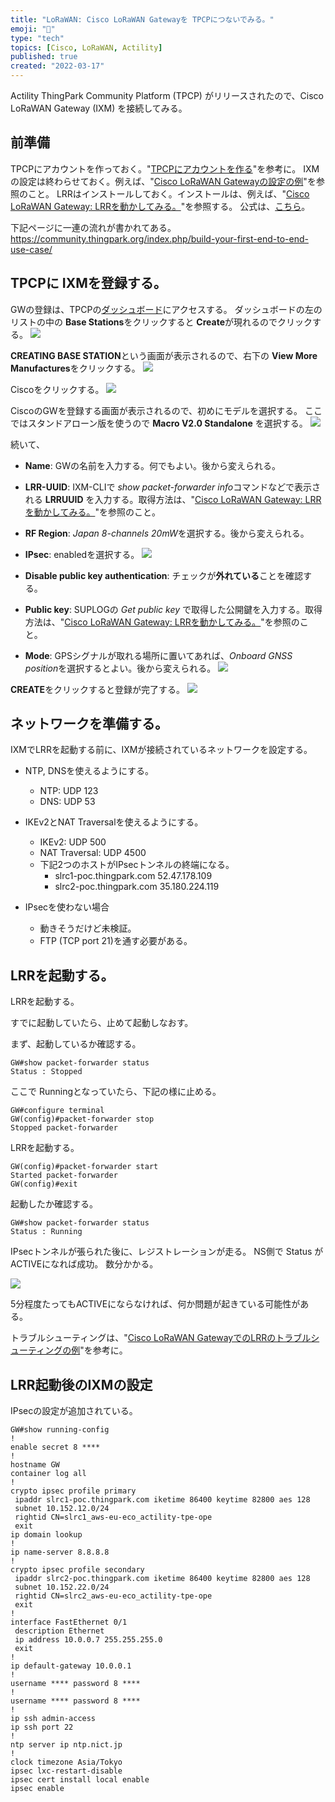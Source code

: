 ```yaml
---
title: "LoRaWAN: Cisco LoRaWAN Gatewayを TPCPにつないでみる。"
emoji: "🦝"
type: "tech"
topics: [Cisco, LoRaWAN, Actility]
published: true
created: "2022-03-17"
---
```


Actility ThingPark Community Platform (TPCP) がリリースされたので、Cisco LoRaWAN Gateway (IXM) を接続してみる。

## 前準備

TPCPにアカウントを作っておく。"[TPCPにアカウントを作る](/tanupoo/articles/lorawan-tpcp-create-account)"を参考に。
IXMの設定は終わらせておく。例えば、"[Cisco LoRaWAN Gatewayの設定の例](/tanupoo/articles/lorawan-cisco-gateway-config)"を参照のこと。
LRRはインストールしておく。インストールは、例えば、"[Cisco LoRaWAN Gateway: LRRを動かしてみる。](/tanupoo/articles/lorawan-cisco-gateway-config-lrr)"を参照する。
公式は、[こちら](https://www.cisco.com/c/ja_jp/support/routers/interface-module-lorawan/series.html)。

下記ページに一連の流れが書かれてある。
https://community.thingpark.org/index.php/build-your-first-end-to-end-use-case/

## TPCPに IXMを登録する。

GWの登録は、TPCPの[ダッシュボード](https://community.thingpark.io)にアクセスする。
ダッシュボードの左のリストの中の **Base Stations**をクリックすると **Create**が現れるのでクリックする。
![](/images/lorawan-cisco-gateway-tpcp-003.png)

**CREATING BASE STATION**という画面が表示されるので、右下の **View More Manufactures**をクリックする。
![](/images/lorawan-cisco-gateway-tpcp-004.png)

Ciscoをクリックする。
![](/images/lorawan-cisco-gateway-tpcp-005.png)

CiscoのGWを登録する画面が表示されるので、初めにモデルを選択する。
ここではスタンドアローン版を使うので **Macro V2.0 Standalone** を選択する。
![](/images/lorawan-cisco-gateway-tpcp-006.png)

続いて、
- **Name**: GWの名前を入力する。何でもよい。後から変えられる。
- **LRR-UUID**: IXM-CLIで *show packet-forwarder info*コマンドなどで表示される **LRRUUID** を入力する。取得方法は、"[Cisco LoRaWAN Gateway: LRRを動かしてみる。](/tanupoo/articles/lorawan-cisco-gateway-config-lrr)"を参照のこと。
- **RF Region**: *Japan 8-channels 20mW*を選択する。後から変えられる。
- **IPsec**: enabledを選択する。
![](/images/lorawan-cisco-gateway-tpcp-007.png)

- **Disable public key authentication**: チェックが**外れている**ことを確認する。
- **Public key**: SUPLOGの *Get public key* で取得した公開鍵を入力する。取得方法は、"[Cisco LoRaWAN Gateway: LRRを動かしてみる。](/tanupoo/articles/lorawan-cisco-gateway-config-lrr)"を参照のこと。
- **Mode**: GPSシグナルが取れる場所に置いてあれば、*Onboard GNSS position*を選択するとよい。後から変えられる。
![](/images/lorawan-cisco-gateway-tpcp-008.png)

**CREATE**をクリックすると登録が完了する。
![](/images/lorawan-cisco-gateway-tpcp-009.png)

## ネットワークを準備する。

IXMでLRRを起動する前に、IXMが接続されているネットワークを設定する。

- NTP, DNSを使えるようにする。
    + NTP: UDP 123
    + DNS: UDP 53

- IKEv2とNAT Traversalを使えるようにする。
    + IKEv2: UDP 500
    + NAT Traversal: UDP 4500
    + 下記2つのホストがIPsecトンネルの終端になる。
        + slrc1-poc.thingpark.com 52.47.178.109
        + slrc2-poc.thingpark.com 35.180.224.119

- IPsecを使わない場合
    + 動きそうだけど未検証。
    + FTP (TCP port 21)を通す必要がある。

## LRRを起動する。

LRRを起動する。

すでに起動していたら、止めて起動しなおす。

まず、起動しているか確認する。

```
GW#show packet-forwarder status
Status : Stopped
```

ここで Runningとなっていたら、下記の様に止める。

```
GW#configure terminal 
GW(config)#packet-forwarder stop
Stopped packet-forwarder
```

LRRを起動する。

```
GW(config)#packet-forwarder start
Started packet-forwarder
GW(config)#exit
```

起動したか確認する。

```
GW#show packet-forwarder status
Status : Running
```

IPsecトンネルが張られた後に、レジストレーションが走る。
NS側で Status が ACTIVEになれば成功。
数分かかる。

![](/images/lorawan-cisco-gateway-tpcp-016.png)

5分程度たってもACTIVEにならなければ、何か問題が起きている可能性がある。

トラブルシューティングは、"[Cisco LoRaWAN GatewayでのLRRのトラブルシューティングの例](/tanupoo/articles/lorawan-cisco-gateway-lrr-debug)"を参考に。

## LRR起動後のIXMの設定

IPsecの設定が追加されている。

```
GW#show running-config 
!
enable secret 8 ****
!
hostname GW
container log all
!
crypto ipsec profile primary
 ipaddr slrc1-poc.thingpark.com iketime 86400 keytime 82800 aes 128
 subnet 10.152.12.0/24
 rightid CN=slrc1_aws-eu-eco_actility-tpe-ope
 exit
ip domain lookup
!
ip name-server 8.8.8.8
!
crypto ipsec profile secondary
 ipaddr slrc2-poc.thingpark.com iketime 86400 keytime 82800 aes 128
 subnet 10.152.22.0/24
 rightid CN=slrc2_aws-eu-eco_actility-tpe-ope
 exit
!
interface FastEthernet 0/1
 description Ethernet
 ip address 10.0.0.7 255.255.255.0
 exit
!
ip default-gateway 10.0.0.1
!
username **** password 8 ****
!
username **** password 8 ****
!
ip ssh admin-access
ip ssh port 22
!
ntp server ip ntp.nict.jp
!
clock timezone Asia/Tokyo
ipsec lxc-restart-disable
ipsec cert install local enable
ipsec enable
```

